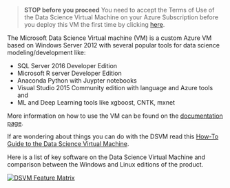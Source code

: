 ﻿> **STOP before you proceed**  You need to accept the Terms of Use of the Data Science Virtual Machine on your Azure Subscription before you deploy this VM the first time by clicking [here]({Constants.WindowsDsVmTermOfUseUrl}). 

The Microsoft Data Science Virtual machine (VM) is a custom Azure VM based on Windows Server 2012 with several popular tools for data science modeling/development like:

* SQL Server 2016 Developer Edition
* Microsoft R server Developer Edition
* Anaconda Python with Juypter notebooks 
* Visual Studio 2015 Community edition with language and Azure tools and
* ML and Deep Learning  tools like xgboost, CNTK, mxnet

More information on how to use the VM can be found on the [documentation page](http://aka.ms/dsvmdoc). 

If are wondering about things you can do with the DSVM read this [How-To Guide to the Data Science Virtual Machine](http://aka.ms/dsvmtenthings).

Here is a list of key software on the Data Science Virtual Machine and comparison between the Windows and Linux editions of the product.

[![DSVM Feature Matrix]({PatternAssetBaseUrl}/DSVMEditionSidebySideComparison.png)]({PatternAssetBaseUrl}/DSVMEditionSidebySideComparison.png)